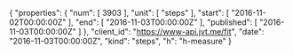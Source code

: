 {
  "properties": {
    "num": [
      3903
    ],
    "unit": [
      "steps"
    ],
    "start": [
      "2016-11-02T00:00:00Z"
    ],
    "end": [
      "2016-11-03T00:00:00Z"
    ],
    "published": [
      "2016-11-03T00:00:00Z"
    ]
  },
  "client_id": "https://www-api.jvt.me/fit",
  "date": "2016-11-03T00:00:00Z",
  "kind": "steps",
  "h": "h-measure"
}
